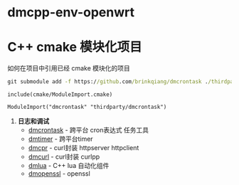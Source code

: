 # dmcpp-env-openwrt


# C++ cmake 模块化项目

如何在项目中引用已经 cmake 模块化的项目
```cmd
git submodule add -f https://github.com/brinkqiang/dmcrontask ./thirdparty/dmcrontask
```

```
include(cmake/ModuleImport.cmake)

ModuleImport("dmcrontask" "thirdparty/dmcrontask")

```

1. **日志和调试**
   - [dmcrontask](https://github.com/brinkqiang/dmcrontask) - 跨平台 cron表达式 任务工具
   - [dmtimer](https://github.com/brinkqiang/dmtimer) - 跨平台timer
   - [dmcpr](https://github.com/brinkqiang/dmcpr) - curl封装 httpserver httpclient
   - [dmcurl](https://github.com/brinkqiang/dmcurl) - curl封装 curlpp
   - [dmlua](https://github.com/brinkqiang/dmlua) - C++ lua 自动化组件
   - [dmopenssl](https://github.com/brinkqiang/dmopenssl) - openssl